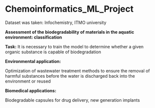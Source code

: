 # Chemoinformatics_ML_Project

Dataset was taken: Infochemistry, ITMO university

**Assessment of the biodegradability of materials in the aquatic environment: classification**

**Task:** It is necessary to train the model to determine whether a given organic substance is capable of biodegradation

**Environmental application:**

Optimization of wastewater treatment methods to ensure the removal of harmful substances before the water is discharged back into the environment or reused

**Biomedical applications:**

Biodegradable capsules for drug delivery, new generation implants
